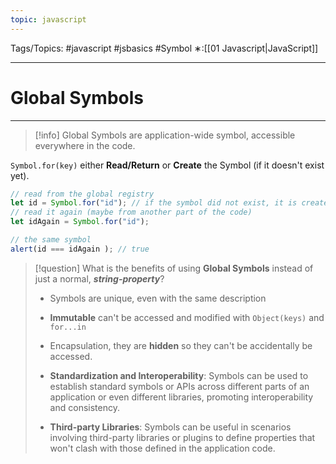 ```yaml
---
topic: javascript
---
```

Tags/Topics: #javascript #jsbasics #Symbol 
∗:[[01 Javascript|JavaScript]] 

---
# Global Symbols

--- 
> [!info]
> Global Symbols are application-wide symbol, accessible everywhere in the code.

`Symbol.for(key)` either __Read/Return__ or  __Create__ the Symbol (if it doesn't exist yet).
```javascript
// read from the global registry
let id = Symbol.for("id"); // if the symbol did not exist, it is created
// read it again (maybe from another part of the code)
let idAgain = Symbol.for("id");

// the same symbol
alert(id === idAgain ); // true
```

> [!question] What is the benefits of using __Global Symbols__ instead of just a normal, ___string-property___?
> - Symbols are unique, even with the same description
> - __Immutable__ can't be accessed and modified with `Object(keys)` and `for...in`
> - Encapsulation, they are __hidden__ so they can't be accidentally be accessed.
> 
> -  **Standardization and Interoperability**: Symbols can be used to establish standard symbols or APIs across different parts of an application or even different libraries, promoting interoperability and consistency.
> - **Third-party Libraries**: Symbols can be useful in scenarios involving third-party libraries or plugins to define properties that won't clash with those defined in the application code.


